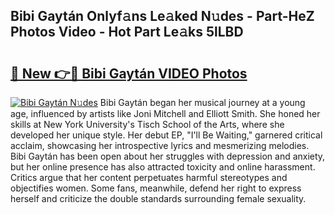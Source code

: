 ## Bibi Gaytán Onlyf𝚊ns Le𝚊ked N𝚞des - Part-HeZ Photos Video - Hot Part Le𝚊ks 5lLBD

# <h2><a href="http://ab86899.deff.icu/?id=Bibi+Gayt%c3%a1n">🔗 New 👉🔴 Bibi Gaytán VIDEO Photos</a></h2>

[![Bibi Gaytán N𝚞des](https://i.imgur.com/rIISA9y.gif)](http://ab86899.deff.icu/?id=Bibi+Gayt%c3%a1n)
Bibi Gaytán began her musical journey at a young age, influenced by artists like Joni Mitchell and Elliott Smith. She honed her skills at New York University's Tisch School of the Arts, where she developed her unique style. Her debut EP, "I'll Be Waiting," garnered critical acclaim, showcasing her introspective lyrics and mesmerizing melodies. Bibi Gaytán has been open about her struggles with depression and anxiety, but her online presence has also attracted toxicity and online harassment. Critics argue that her content perpetuates harmful stereotypes and objectifies women. Some fans, meanwhile, defend her right to express herself and criticize the double standards surrounding female sexuality.
